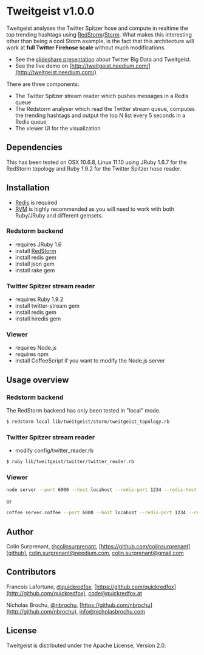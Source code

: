 # Tweitgeist v1.0.0

Tweitgeist analyses the Twitter Spitzer hose and compute in realtime the top trending hashtags using [RedStorm](https://github.com/colinsurprenant/redstorm)/[Storm](https://github.com/nathanmarz/storm). What makes this interesting other than being a cool Storm example, is the fact that this architecture will work at **full Twitter Firehose scale** without much modifications. 

- See the [slideshare presentation](http://www.slideshare.net/colinsurprenant/twitter-big-data) about Twitter Big Data and Tweitgeist.
- See the live demo on [http://tweitgeist.needium.com/](http://tweitgeist.needium.com/)

There are three components:

- The Twitter Spitzer stream reader which pushes messages in a Redis queue
- The Redstorm analyser which read the Twitter stream queue, computes the trending hashtags and output the top N list every 5 seconds in a Redis queue
- The viewer UI for the visualization

## Dependencies

This has been tested on OSX 10.6.8, Linux 11.10 using JRuby 1.6.7 for the RedStorm topology and Ruby 1.9.2 for the Twitter Spitzer hose reader.

## Installation

- [Redis](http://redis.io/) is required
- [RVM](http://beginrescueend.com/) is highly recommended as you will need to work with both Ruby/JRuby and different gemsets.

### Redstorm backend

- requires JRuby 1.6
- install [RedStorm](https://github.com/colinsurprenant/redstorm)
- install redis gem
- install json gem
- install rake gem

### Twitter Spitzer stream reader

- requires Ruby 1.9.2
- install twitter-stream gem
- install redis gem
- install hiredis gem

### Viewer

- requires Node.js
- requires npm 
- install CoffeeScript if you want to modify the Node.js server

## Usage overview

### Redstorm backend

The RedStorm backend has only been tested in "local" mode. 

``` sh
$ redstorm local lib/tweitgeist/storm/tweitgeist_topology.rb 
```

### Twitter Spitzer stream reader

- modify config/twitter_reader.rb

``` sh
$ ruby lib/tweitgeist/twitter/twitter_reader.rb
```

### Viewer

``` sh
node server --port 6000 --host locahost --redis-port 1234 --redis-host 127.0.0.1
```
or

``` sh
coffee server.coffee --port 6000 --host locahost --redis-port 1234 --redis-host 127.0.0.1
```


## Author
Colin Surprenant, [@colinsurprenant][twitter], [https://github.com/colinsurprenant][github], colin.surprenant@needium.com, colin.surprenant@gmail.com

## Contributors
Francois Lafortune, [@quickredfox](http://twitter.com/quickredfox), [https://github.com/quickredfox](http://github.com/quickredfox), code@quickredfox.at

Nicholas Brochu, [@nbrochu](http://twitter.com/nbrochu), [https://github.com/nbrochu](http://github.com/nbrochu), info@nicholasbrochu.com

## License
Tweitgeist is distributed under the Apache License, Version 2.0. 

[twitter]: http://twitter.com/colinsurprenant
[github]: https://github.com/colinsurprenant
